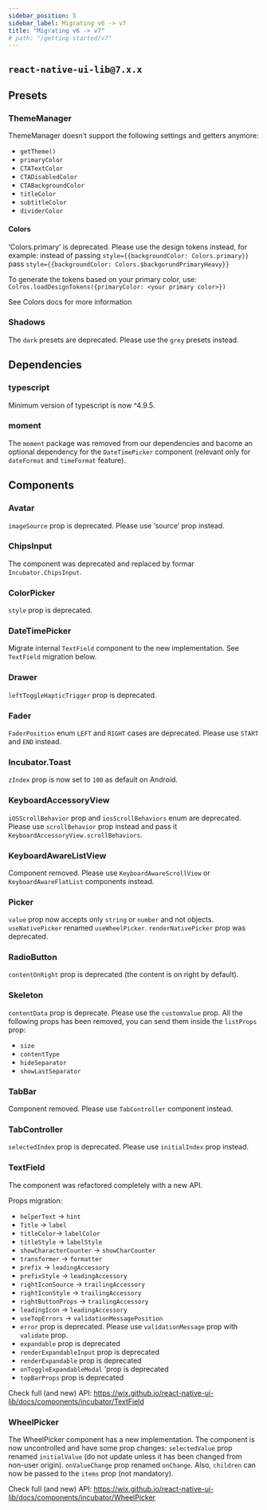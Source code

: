 ```yaml
---
sidebar_position: 5
sidebar_label: Migrating v6 -> v7
title: "Migrating v6 -> v7"
# path: "/getting-started/v7"
---
```

## `react-native-ui-lib@7.x.x`

## Presets
 
### ThemeManager
ThemeManager doesn’t support the following settings and getters anymore:
- `getTheme()`
- `primaryColor`
- `CTATextColor`
- `CTADisabledColor `
- `CTABackgroundColor`
- `titleColor`
- `subtitleColor`
- `dividerColor`

#### Colors
‘Colors.primary’ is deprecated. Please use the design tokens instead, for example:
instead of passing 
  `style={{backgroundColor: Colors.primary}}`
pass
  `style={{backgroundColor: Colors.$backgorundPrimaryHeavy}}`

To generate the tokens based on your primary color, use:
  `Colros.loadDesignTokens({primaryColor: <your primary color>})`

See Colors docs for more information

### Shadows
The `dark` presets are deprecated. Please use the `grey` presets instead.

## Dependencies

### typescript
Minimum version of typescript is now ^4.9.5.

### moment
The `moment` package was removed from our dependencies and bacome an optional dependency for the `DateTimePicker` component (relevant only for `dateFormat` and `timeFormat` feature).


## Components

### Avatar
`imageSource` prop is deprecated. Please use ‘source’ prop instead.

### ChipsInput
The component was deprecated and replaced by formar `Incubator.ChipsInput`.

### ColorPicker
`style` prop is deprecated.

### DateTimePicker
Migrate internal `TextField` component to the new implementation. See `TextField` migration below.

### Drawer
`leftToggleHapticTrigger` prop is deprecated. 

### Fader
`FaderPosition` enum `LEFT` and `RIGHT` cases are deprecated. Please use `START` and `END` instead.

### Incubator.Toast
`zIndex` prop is now set to `100` as default on Android.

### KeyboardAccessoryView 
`iOSScrollBehavior` prop and `iosScrollBehaviors` enum are deprecated. Please use `scrollBehavior` prop instead and pass it `KeyboardAccessoryView.scrollBehaviors`.

### KeyboardAwareListView
Component removed. Please use `KeyboardAwareScrollView` or `KeyboardAwareFlatList` components instead.

### Picker
`value` prop now accepts only `string` or `number` and not objects.
`useNativePicker` renamed `useWheelPicker`.
`renderNativePicker` prop was deprecated.

### RadioButton
`contentOnRight` prop is deprecated (the content is on right by default).

### Skeleton
`contentData` prop is deprecate. Please use the `customValue` prop.
All the following props has been removed, you can send them inside the `listProps` prop: 
- `size`
- `contentType`
- `hideSeparator`
- `showLastSeparator`

### TabBar
Component removed. Please use `TabController` component instead.

### TabController
`selectedIndex` prop is deprecated. Please use `initialIndex` prop instead.

### TextField
The component was refactored completely with a new API. 

Props migration:
- `helperText` -> `hint`
- `Title` -> `label`
- `titleColor`-> `labelColor`
- `titleStyle` -> `labelStyle`
- `showCharacterCounter` -> `showCharCounter`
- `transformer` -> `formatter`
- `prefix` -> `leadingAccessory`
- `prefixStyle` -> `leadingAccessory`
- `rightIconSource` -> `trailingAccessory`
- `rightIconStyle` -> `trailingAccessory`
- `rightButtonProps` -> `trailingAccessory`
- `leadingIcon` -> `leadingAccessory`
- `useTopErrors` -> `validationMessagePosition`
- `error` prop is deprecated. Please use `validationMessage` prop with `validate` prop.
- `expandable` prop is deprecated
- `renderExpandableInput` prop is deprecated
- `renderExpandable` prop is deprecated
- `onToggleExpandableModal` 'prop is deprecated
- `topBarProps` prop is deprecated

Check full (and new) API: https://wix.github.io/react-native-ui-lib/docs/components/incubator/TextField

### WheelPicker
The WheelPicker component has a new implementation. 
The component is now uncontrolled and have some prop changes:
`selectedValue` prop renamed `initialValue` (do not update unless it has been changed from non-user origin).
`onValueChange` prop renamed `onChange`.
Also, `children` can now be passed to the `items` prop (not mandatory).

Check full (and new) API: https://wix.github.io/react-native-ui-lib/docs/components/incubator/WheelPicker
